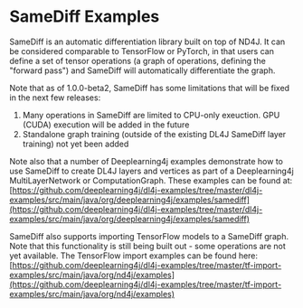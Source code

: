 # SameDiff Examples

SameDiff is an automatic differentiation library built on top of ND4J.
It can be considered comparable to TensorFlow or PyTorch, in that users can define a set of tensor operations
(a graph of operations, defining the "forward pass") and SameDiff will automatically differentiate the graph.

Note that as of 1.0.0-beta2, SameDiff has some limitations that will be fixed in the next few releases:
1. Many operations in SameDiff are limited to CPU-only exeuction. GPU (CUDA) execution will be added in the future
2. Standalone graph training (outside of the existing DL4J SameDiff layer training) not yet been added

Note also that a number of Deeplearning4j examples demonstrate how to use SameDiff to create DL4J layers and
vertices as part of a Deeplearning4j MultiLayerNetwork or ComputationGraph.
These examples can be found at:
[https://github.com/deeplearning4j/dl4j-examples/tree/master/dl4j-examples/src/main/java/org/deeplearning4j/examples/samediff](https://github.com/deeplearning4j/dl4j-examples/tree/master/dl4j-examples/src/main/java/org/deeplearning4j/examples/samediff) 

SameDiff also supports importing TensorFlow models to a SameDiff graph.
Note that this functionality is still being built out - some operations are not yet available.
The TensorFlow import examples can be found here:
[https://github.com/deeplearning4j/dl4j-examples/tree/master/tf-import-examples/src/main/java/org/nd4j/examples](https://github.com/deeplearning4j/dl4j-examples/tree/master/tf-import-examples/src/main/java/org/nd4j/examples)
